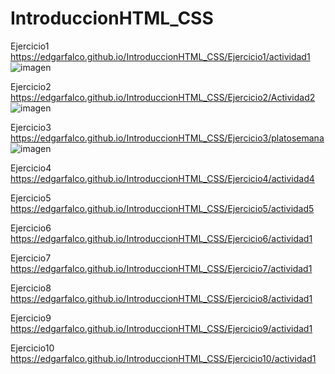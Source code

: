 # IntroduccionHTML_CSS

Ejercicio1
https://edgarfalco.github.io/IntroduccionHTML_CSS/Ejercicio1/actividad1
![imagen](https://user-images.githubusercontent.com/56967437/156220036-dccde309-bcb2-497c-a5e2-e8068708fd2e.png)

Ejercicio2
https://edgarfalco.github.io/IntroduccionHTML_CSS/Ejercicio2/Actividad2
![imagen](https://user-images.githubusercontent.com/56967437/156220082-0ae52c32-a362-48d4-8f37-75f4d9919dc6.png)

Ejercicio3
https://edgarfalco.github.io/IntroduccionHTML_CSS/Ejercicio3/platosemana
![imagen](https://user-images.githubusercontent.com/56967437/156220152-323f4841-8ae9-48fd-9a0d-fe567a20a932.png)


Ejercicio4
https://edgarfalco.github.io/IntroduccionHTML_CSS/Ejercicio4/actividad4

Ejercicio5
https://edgarfalco.github.io/IntroduccionHTML_CSS/Ejercicio5/actividad5

Ejercicio6
https://edgarfalco.github.io/IntroduccionHTML_CSS/Ejercicio6/actividad1

Ejercicio7
https://edgarfalco.github.io/IntroduccionHTML_CSS/Ejercicio7/actividad1

Ejercicio8
https://edgarfalco.github.io/IntroduccionHTML_CSS/Ejercicio8/actividad1

Ejercicio9
https://edgarfalco.github.io/IntroduccionHTML_CSS/Ejercicio9/actividad1

Ejercicio10
https://edgarfalco.github.io/IntroduccionHTML_CSS/Ejercicio10/actividad1
